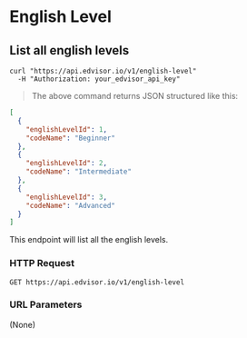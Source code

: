 # English Level

## List all english levels

```shell
curl "https://api.edvisor.io/v1/english-level"
  -H "Authorization: your_edvisor_api_key"
```

> The above command returns JSON structured like this:

```json
[
  {
    "englishLevelId": 1,
    "codeName": "Beginner"
  },
  {
    "englishLevelId": 2,
    "codeName": "Intermediate"
  },
  {
    "englishLevelId": 3,
    "codeName": "Advanced"
  }
]
```

This endpoint will list all the english levels.

### HTTP Request

`GET https://api.edvisor.io/v1/english-level`

### URL Parameters

(None)